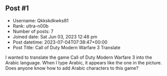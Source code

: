 ## Post #1
- Username: Qkkskdkwks81
- Rank: ultra-n00b
- Number of posts: 7
- Joined date: Sat Jun 03, 2023 12:48 pm
- Post datetime: 2023-07-04T07:38:47+00:00
- Post Title: Call of Duty Modern Warfare 3 Translate

I wanted to translate the game Call of Duty Modern Warfare 3 into the Arabic language. When I type Arabic, it appears like the one in the picture. Does anyone know how to add Arabic characters to this game?
